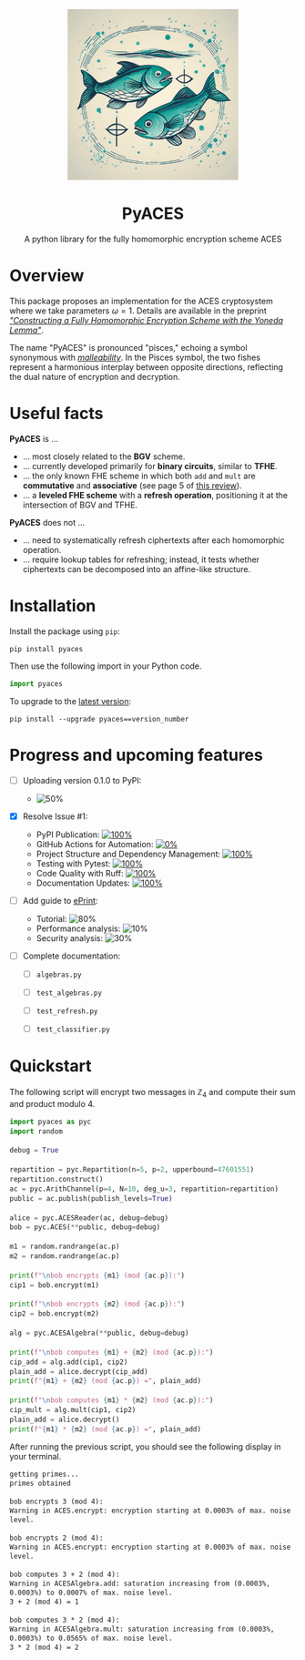 <p align="center">
  <img width="300px" src="img/twofish.png" style="border: 3 solid grey;"/>
  <h1 align="center">PyACES</a></h1>
  <p align="center">A python library for the fully homomorphic encryption scheme ACES</p>
</p>

# Overview

This package proposes an implementation for the ACES cryptosystem where we take parameters $\omega = 1$. Details are available in the preprint  [<em>"Constructing a Fully Homomorphic Encryption Scheme with the Yoneda Lemma"</em>](https://arxiv.org/abs/2401.13255).

The name "PyACES" is pronounced "pisces," echoing a symbol synonymous with [_malleability_](https://en.wikipedia.org/wiki/Malleability_(cryptography)). In the Pisces symbol, the two fishes represent a harmonious interplay between opposite directions, reflecting the dual nature of encryption and decryption.

# Useful facts

**PyACES** is ...
  - ... most closely related to the **BGV** scheme.
  - ... currently developed primarily for **binary circuits**, similar to **TFHE**.
  - ... the only known FHE scheme in which both `add` and `mult` are **commutative** and **associative** (see page 5 of [this review](https://ems.press/content/book-chapter-files/33149)).
  - ... a **leveled FHE scheme** with a **refresh operation**, positioning it at the intersection of BGV and TFHE.

**PyACES** does not ...
  - ... need to systematically refresh ciphertexts after each homomorphic operation.
  - ... require lookup tables for refreshing; instead, it tests whether ciphertexts can be decomposed into an affine-like structure.


# Installation

Install the package using ```pip```:

```shell
pip install pyaces
```
Then use the following import in your Python code.

```python
import pyaces
```

To upgrade to the [latest version](https://pypi.org/project/pyaces/):
```shell
pip install --upgrade pyaces==version_number
```

# Progress and upcoming features
- [ ] Uploading version 0.1.0 to PyPI:
  - ![50%](https://progress-bar.xyz/50?style=plastic)

- [x] Resolve Issue #1:
  - PyPI Publication: [![100%](https://progress-bar.xyz/100?style=plastic)](https://github.com/remytuyeras/aces/issues/1)
  - GitHub Actions for Automation: [![0%](https://progress-bar.xyz/0?style=plastic)](https://github.com/remytuyeras/aces/issues/1)
  - Project Structure and Dependency Management: [![100%](https://progress-bar.xyz/100?style=plastic)](https://github.com/remytuyeras/aces/issues/1)
  - Testing with Pytest: [![100%](https://progress-bar.xyz/100?style=plastic)](https://github.com/remytuyeras/aces/issues/1)
  - Code Quality with Ruff: [![100%](https://progress-bar.xyz/100?style=plastic)](https://github.com/remytuyeras/aces/issues/1)
  - Documentation Updates: [![100%](https://progress-bar.xyz/100?style=plastic)](https://github.com/remytuyeras/aces/issues/1)

- [ ] Add guide to [ePrint](https://eprint.iacr.org):
  - Tutorial: ![80%](https://progress-bar.xyz/80?style=plastic)
  - Performance analysis: ![10%](https://progress-bar.xyz/5?style=plastic)
  - Security analysis: ![30%](https://progress-bar.xyz/10?style=plastic)
  
- [ ] Complete documentation:
  - [ ] `algebras.py`
  - [ ] `test_algebras.py`
  - [ ] `test_refresh.py`
  - [ ] `test_classifier.py`


# Quickstart

The following script will encrypt two messages in $\mathbb{Z}_4$ and compute their sum and product modulo 4.

```python
import pyaces as pyc
import random

debug = True

repartition = pyc.Repartition(n=5, p=2, upperbound=47601551)
repartition.construct()
ac = pyc.ArithChannel(p=4, N=10, deg_u=3, repartition=repartition)
public = ac.publish(publish_levels=True)

alice = pyc.ACESReader(ac, debug=debug)
bob = pyc.ACES(**public, debug=debug)

m1 = random.randrange(ac.p) 
m2 = random.randrange(ac.p) 

print(f"\nbob encrypts {m1} (mod {ac.p}):")
cip1 = bob.encrypt(m1)

print(f"\nbob encrypts {m2} (mod {ac.p}):")
cip2 = bob.encrypt(m2)

alg = pyc.ACESAlgebra(**public, debug=debug)

print(f"\nbob computes {m1} + {m2} (mod {ac.p}):")
cip_add = alg.add(cip1, cip2)
plain_add = alice.decrypt(cip_add)
print(f"{m1} + {m2} (mod {ac.p}) =", plain_add)

print(f"\nbob computes {m1} * {m2} (mod {ac.p}):")
cip_mult = alg.mult(cip1, cip2)
plain_add = alice.decrypt()
print(f"{m1} * {m2} (mod {ac.p}) =", plain_add)
```

After running the previous script, you should see the following display in your terminal.

```text
getting primes...
primes obtained

bob encrypts 3 (mod 4):
Warning in ACES.encrypt: encryption starting at 0.0003% of max. noise level.

bob encrypts 2 (mod 4):
Warning in ACES.encrypt: encryption starting at 0.0003% of max. noise level.

bob computes 3 + 2 (mod 4):
Warning in ACESAlgebra.add: saturation increasing from (0.0003%, 0.0003%) to 0.0007% of max. noise level.
3 + 2 (mod 4) = 1

bob computes 3 * 2 (mod 4):
Warning in ACESAlgebra.mult: saturation increasing from (0.0003%, 0.0003%) to 0.0565% of max. noise level.
3 * 2 (mod 4) = 2
```
